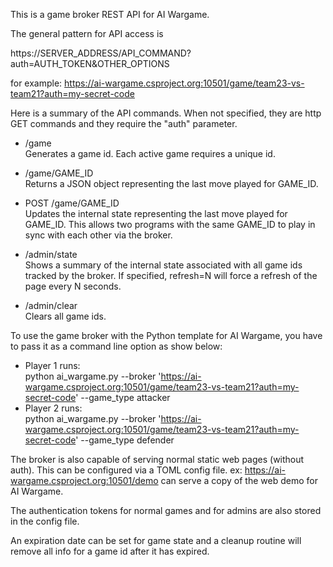 This is a game broker REST API for AI Wargame.

The general pattern for API access is

https://SERVER_ADDRESS/API_COMMAND?auth=AUTH_TOKEN&OTHER_OPTIONS

for example:
https://ai-wargame.csproject.org:10501/game/team23-vs-team21?auth=my-secret-code

Here is a summary of the API commands. When not specified, they are http GET commands and they require the "auth" parameter.

- /game<br>
Generates a game id. Each active game requires a unique id.

- /game/GAME_ID<br>
Returns a JSON object representing the last move played for GAME_ID.

- POST /game/GAME_ID<br>
Updates the internal state representing the last move played for GAME_ID.
This allows two programs with the same GAME_ID to play in sync with each other via the broker.

- /admin/state<br>
Shows a summary of the internal state associated with all game ids tracked by the broker.
If specified, refresh=N will force a refresh of the page every N seconds.

- /admin/clear<br>
Clears all game ids.

To use the game broker with the Python template for AI Wargame, you have to pass it as a command line option as show below:

- Player 1 runs: <br>
python ai_wargame.py --broker 'https://ai-wargame.csproject.org:10501/game/team23-vs-team21?auth=my-secret-code' --game_type attacker
- Player 2 runs: <br>
python ai_wargame.py --broker 'https://ai-wargame.csproject.org:10501/game/team23-vs-team21?auth=my-secret-code' --game_type defender

The broker is also capable of serving normal static web pages (without auth). This can be configured via a TOML config file.
ex: https://ai-wargame.csproject.org:10501/demo can serve a copy of the web demo for AI Wargame.

The authentication tokens for normal games and for admins are also stored in the config file.

An expiration date can be set for game state and a cleanup routine will remove all info for a game id after it has expired.

